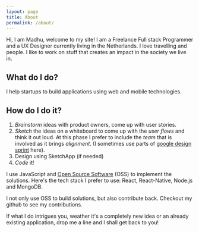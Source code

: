 ```yaml
---
layout: page
title: About
permalink: /about/
---
```


Hi, I am Madhu, welcome to my site! I am a Freelance Full stack Programmer and a UX Designer currently living in the Netherlands. I love travelling and people. I like to work on stuff that creates an impact in the society we live in.

## What do I do?

I help startups to build applications using web and mobile technologies.

## How do I do it?

1. _Brainstorm_ ideas with product owners, come up with user stories.
2. _Sketch_ the ideas on a whiteboard to come up with the _user flows_ and think it out loud. At this phase I prefer to include the _team_ that is involved as it brings _alignment_. (I sometimes use parts of [google design sprint](http://designsprintkit.withgoogle.com) here).
3. Design using SketchApp (if needed)
4. _Code_ it!

I use JavaScript and [Open Source Software](https://en.wikipedia.org/wiki/Open-source_software) (OSS) to implement the solutions. Here's the tech stack I prefer to use: React, React-Native, Node.js and MongoDB.

I not only use OSS to build solutions, but also contribute back. Checkout my github to see my contributions.

If what I do intrigues you, weather it's a completely new idea or an already existing application, drop me a line and I shall get back to you!
